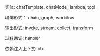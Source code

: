 实体: chatTemplate, chatModel, lambda, tool

编排形式： chain, graph, workflow

输出形式: invoke, stream, collect, transform

过程回调: handler

依赖注入上下文: ctx